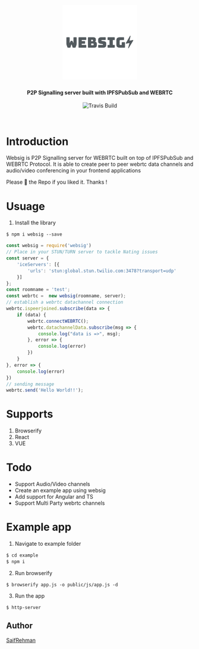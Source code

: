 <h1 align="center">
  <br>
  <a href="https://github.com/SaifRehman/websig"><img src="https://raw.githubusercontent.com/SaifRehman/websig/master/websig.png" alt="Lotion" ></a>
</h1>

<h4 align="center">P2P Signalling server built with IPFSPubSub and WEBRTC</h4>

<p align="center">
  <a>
    <img src="https://img.shields.io/travis/keppel/lotion/master.svg"
         alt="Travis Build">
  </a>
</p>
<br>

# Introduction
Websig is P2P Signalling server for WEBRTC built on top of IPFSPubSub and WEBRTC Protocol. It is able to create peer to peer webrtc data channels and audio/video conferencing in your frontend applications

Please 🌟 the Repo if you liked it. Thanks !

# Usuage
1. Install the library
```
$ npm i websig --save
```

```JavaScript
const websig = require('websig')
// Place in your STUN/TURN server to tackle Nating issues
const server = {
    'iceServers': [{
        'urls': 'stun:global.stun.twilio.com:3478?transport=udp'
    }]
};
const roomname = 'test';
const webrtc =  new websig(roomname, server);
// establish a webrtc datachannel connection
webrtc.ispeerjoined.subscribe(data => {
    if (data) {
        webrtc.connectWEBRTC();
        webrtc.datachannelData.subscribe(msg => {
            console.log("data is =>", msg);
        }, error => {
            console.log(error)
        })
    }
}, error => {
    console.log(error)
})
// sending message
webrtc.send('Hello World!!');
```
# Supports
1. Browserify
3. React 
4. VUE

# Todo
* Support Audio/Video channels
* Create an example app using websig
* Add support for Angular and TS
* Support Multi Party webrtc channels

# Example app

1. Navigate to example folder
```sh
$ cd example
$ npm i 
```

2. Run browserify 
```
$ browserify app.js -o public/js/app.js -d
```

3. Run the app
```
$ http-server
```


## Author
[SaifRehman](SaifRehman.github.io)

